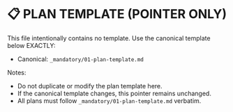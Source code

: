 # 📋 PLAN TEMPLATE (POINTER ONLY)

This file intentionally contains no template. Use the canonical template below EXACTLY:

- Canonical: `_mandatory/01-plan-template.md`

Notes:
- Do not duplicate or modify the plan template here.
- If the canonical template changes, this pointer remains unchanged.
- All plans must follow `_mandatory/01-plan-template.md` verbatim.
